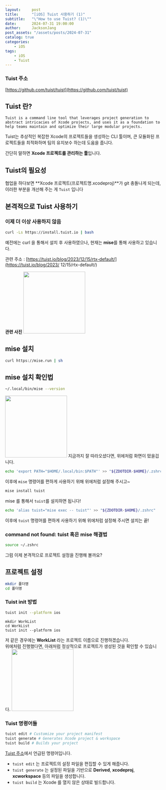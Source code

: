 ```yaml
---
layout:     post
title:      "[iOS] Tuist 사용하기 (1)"
subtitle:   "\"How to use Tuist? (1)\""
date:       2024-07-31 19:00:00
author:     JacksonJang
post_assets: "/assets/posts/2024-07-31"
catalog: true
categories:
    - iOS
tags:
    - iOS
    - Tuist
---
```

### Tuist 주소
[https://github.com/tuist/tuist](https://github.com/tuist/tuist)

## Tuist 란?
```
Tuist is a command line tool that leverages project generation to abstract intricacies of Xcode projects, and uses it as a foundation to help teams maintain and optimize their large modular projects.
```
Tuist는 추상적인 복잡한 Xcode의 프로젝트들을 생성하는 CLI 툴이며, 큰 모듈화된 프로젝트들을 최적화하며 팀의 유지보수 하는데 도움을 줍니다.

간단히 말하면 **Xcode 프로젝트를 관리하는 툴**입니다.

## Tuist의 필요성
협업을 하다보면 **Xcode 프로젝트(프로젝트명.xcodeproj)**가 git 충돌나게 되는데, 이러한 부분을 개선해 주는 게 `Tuist` 입니다

## 본격적으로 Tuist 사용하기
### 이제 더 이상 사용하지 않음
```sh
curl -Ls https://install.tuist.io | bash
```
예전에는 curl 을 통해서 설치 후 사용하였으나, 현재는 **mise**를 통해 사용하고 있습니다.
<br />

관련 주소 : [https://tuist.io/blog/2023/12/15/rtx-default/](https://tuist.io/blog/2023/
12/15/rtx-default/)
<br />

**관련 사진**
<img src="{{ page.post_assets }}/deprecated.png" style="height:200px" /> <br />

## mise 설치
```sh
curl https://mise.run | sh
```

## mise 설치 확인법
```sh
~/.local/bin/mise --version
```

<img src="{{ page.post_assets }}/setup_check.png" style="height:200px" /> 
지금까지 잘 따라오셨다면, 위에처럼 화면이 떴을겁니다.

```sh
echo 'export PATH="$HOME/.local/bin:$PATH"' >> "${ZDOTDIR-$HOME}/.zshrc"
```
이후에 `mise` 명령어를 편하게 사용하기 위해 위에처럼 설정해 주시고~


```sh
mise install tuist
```
mise 를 통해서 `tuist`를 설치하면 됩니다!


```sh
echo 'alias tuist="mise exec -- tuist"' >> "${ZDOTDIR-$HOME}/.zshrc"
```
이후에 `tuist` 명령어를 편하게 사용하기 위해 위에처럼 설정해 주시면 설치는 끝!


### command not found: tuist 혹은 mise 해결법
```sh
source ~/.zshrc
```

그럼 이제 본격적으로 프로젝트 설정을 진행해 볼까요?


## 프로젝트 설정
```sh
mkdir 폴더명
cd 폴더명
```

### Tuist init 방법
```sh
tuist init --platform ios
```
```
mkdir WorkList
cd WorkList
tuist init --platform ios
```
저 같은 경우에는 **WorkList** 라는 프로젝트 이름으로 진행하겠습니다.
<br />
위에처럼 진행했다면, 아래처럼 정상적으로 프로젝트가 생성된 것을 확인할 수 있습니다.
<img src="{{ page.post_assets }}/tuist_folder.png" style="height:200px" /> 

### Tuist 명령어들
```sh
tuist edit # Customize your project manifest
tuist generate # Generates Xcode project & workspace
tuist build # Builds your project
```
[Tuist 주소](#tuist-주소)에서 언급된 명령어입니다.

- `tuist edit` 는 프로젝트의 설정 파일을 편집할 수 있게 해줍니다.
- `tuist generate` 는 설정된 파일을 기반으로 **Derived**, **xcodeproj**, **xcworkspace** 등의 파일을 생성합니다.
- `tuist build` 는 Xcode 를 열지 않은 상태로 빌드합니다.

